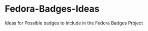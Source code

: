 Fedora-Badges-Ideas
===================

Ideas for Possible badges to include in the Fedora Badges Project